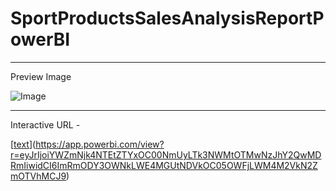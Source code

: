 # SportProductsSalesAnalysisReportPowerBI

---

Preview Image

![Image](https://github.com/user-attachments/assets/ecf5eb31-7f64-4c5c-88f4-cadf26914fbb)

---

Interactive URL -

[[text](https://app.powerbi.com/view?r=eyJrIjoiYWZmNjk4NTEtZTYxOC00NmUyLTk3NWMtOTMwNzJhY2QwMDRmIiwidCI6ImRmODY3OWNkLWE4MGUtNDVkOC05OWFjLWM4M2VkN2ZmOTVhMCJ9)](https://app.powerbi.com/view?r=eyJrIjoiYWZmNjk4NTEtZTYxOC00NmUyLTk3NWMtOTMwNzJhY2QwMDRmIiwidCI6ImRmODY3OWNkLWE4MGUtNDVkOC05OWFjLWM4M2VkN2ZmOTVhMCJ9)

